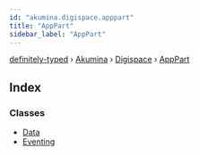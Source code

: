 ```yaml
---
id: "akumina.digispace.apppart"
title: "AppPart"
sidebar_label: "AppPart"
---
```


[definitely-typed](../index.md) › [Akumina](akumina.md) › [Digispace](akumina.digispace.md) › [AppPart](akumina.digispace.apppart.md)

## Index

### Classes

* [Data](../classes/akumina.digispace.apppart.data.md)
* [Eventing](../classes/akumina.digispace.apppart.eventing.md)
